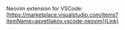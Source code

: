 Neovim extension for VSCode: [https://marketplace.visualstudio.com/items?itemName=asvetliakov.vscode-neovim](Link)
